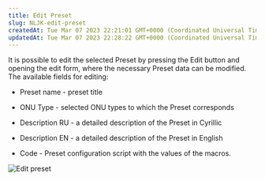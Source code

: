 ```yaml
---
title: Edit Preset
slug: NLJK-edit-preset
createdAt: Tue Mar 07 2023 22:21:01 GMT+0000 (Coordinated Universal Time)
updatedAt: Tue Mar 07 2023 22:28:22 GMT+0000 (Coordinated Universal Time)
---
```


It is possible to edit the selected Preset by pressing the Edit button and opening the edit form, where the necessary Preset data can be modified. The available fields for editing:&#x20;

*   Preset name - preset title

*   ONU Type - selected ONU types to which the Preset corresponds

*   Description RU - a detailed description of the Preset in Cyrillic

*   Description EN - a detailed description of the Preset in English

*   Code - Preset configuration script with the values of the macros.

![Edit preset](../../assets/tIav7KLWutnXf2IRXtHrK_screenshot-2023-01-28-at-224057.png)

